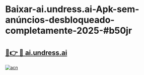 # Baixar-ai.undress.ai-Apk-sem-anúncios-desbloqueado-completamente-2025-#b50jr

# <h2><a href="https://ainizakaria.my?title=ai.undress.ai&ref=24M">🔗👉 🔴 ai.undress.ai</a></h2>

[![acn](https://github.com/user-attachments/assets/0f9c940e-d8b0-45ae-aac7-cd30a18b3e1c)](https://ainizakaria.my?title=ai.undress.ai&ref=24M)


